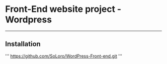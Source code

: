 # Front-End website project - Wordpress
____
## Installation
'''
https://github.com/SoLoro/WordPress-Front-end.git
'''
